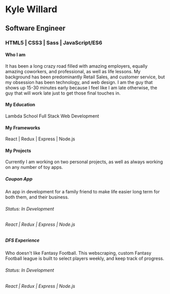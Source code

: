 # Kyle Willard
## Software Engineer
### HTML5 | CSS3 | Sass | JavaScript/ES6 

#### Who I am
It has been a long crazy road filled with amazing employers, equally amazing coworkers, and professional, as well as life lessons. 
My background has been predominantly Retail Sales, and customer service, but my obsession has been technology, and web design.
I am the guy that shows up 15-30 minutes early because I feel like I am late otherwise, the guy that will work late just to get those final touches in. 

#### My Education
Lambda School
Full Stack Web Development

#### My Frameworks
React | Redux | Express | Node.js

#### My Projects
Currently I am working on two personal projects, as well as always working on any number of toy apps. 

##### Coupon App 
An app in development for a family friend to make life easier long term for both them, and their business.
###### Status: In Development
###### React | Redux | Express | Node.js

##### DFS Experience
Who doesn't like Fantasy Football. This webscraping, custom Fantasy Football league is built to select players weekly, and keep track of progress. 
###### Status: In Development
###### React | Redux | Express | Node.js

